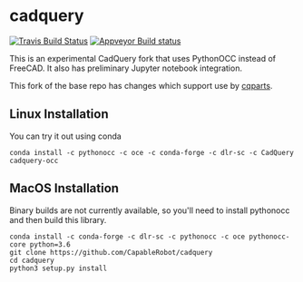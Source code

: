# cadquery

[![Travis Build Status](https://api.travis-ci.org/adam-urbanczyk/cadquery.svg?branch=cq1_pythonocc)](https://api.travis-ci.org/adam-urbanczyk/cadquery?branch=cq1_pythonocc)
[![Appveyor Build status](https://ci.appveyor.com/api/projects/status/ub6t3qrjj5h7g1vp/branch/cq1_pythonocc?svg=true)](https://ci.appveyor.com/project/adam-urbanczyk/cadquery/branch/cq1_pythonocc)

This is an experimental CadQuery fork that uses PythonOCC instead of FreeCAD. It also has preliminary Jupyter notebook integration.

This fork of the base repo has changes which support use by [cqparts](https://github.com/CapableRobot/cqparts).

## Linux Installation

You can try it out using conda

```
conda install -c pythonocc -c oce -c conda-forge -c dlr-sc -c CadQuery cadquery-occ
```

## MacOS Installation

Binary builds are not currently available, so you'll need to install pythonocc and then build this library.

```
conda install -c conda-forge -c dlr-sc -c pythonocc -c oce pythonocc-core python=3.6
git clone https://github.com/CapableRobot/cadquery
cd cadquery
python3 setup.py install
```


